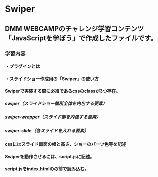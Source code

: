 # Swiper
## DMM WEBCAMPのチャレンジ学習コンテンツ「JavaScriptを学ぼう」で作成したファイルです。
### 学習内容
#### ・プラグインとは
#### ・スライドショー作成用の「Swiper」の使い方
#### Swiperで実装する際に必須であるcssのclassが3つ存在。
##### swiper（スライドショー箇所全体を内包する要素）
##### swiper-wrapper（スライド部を内包する要素）
##### swiper-slide（各スライドを入れる要素）
#### cssにはスライド画面の幅と高さ、ショーのパーツ色等を記述
#### Swiperを動作させるには、script.jsに記述。
#### script.jsをindex.htmlの</body>の前で読み込む。


